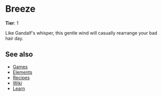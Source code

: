 # Breeze

**Tier**: 1

Like Gandalf's whisper, this gentle wind will casually rearrange your bad hair day.

## See also

* [Games](/wiki/games)
* [Elements](/wiki/elements)
* [Recipes](/wiki/recipes)
* [Wiki](/wiki/index)
* [Learn](/learn/index)